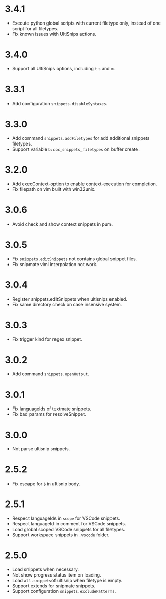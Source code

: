 # 3.4.1

- Execute python global scripts with current filetype only, instead of one
  script for all filetypes.
- Fix known issues with UltiSnips actions.

# 3.4.0

- Support all UltiSnips options, including `t` `s` and `m`.

# 3.3.1

- Add configuration `snippets.disableSyntaxes`.

# 3.3.0

- Add command `snippets.addFiletypes` for add additional snippets filetypes.
- Support variable `b:coc_snippets_filetypes` on buffer create.

# 3.2.0

- Add execContext-option to enable context-execution for completion.
- Fix filepath on vim built with win32unix.

# 3.0.6

- Avoid check and show context snippets in pum.

# 3.0.5

- Fix `snippets.editSnippets` not contains global snippet files.
- Fix snipmate viml interpolation not work.

# 3.0.4

- Register snippets.editSnippets when ultisnips enabled.
- Fix same directory check on case insensive system.

# 3.0.3

- Fix trigger kind for regex snippet.

# 3.0.2

- Add command `snippets.openOutput`.

# 3.0.1

- Fix languageIds of textmate snippets.
- Fix bad params for resolveSnippet.

# 3.0.0

- Not parse ultisnip snippets.

# 2.5.2

- Fix escape for `$` in ultisnip body.

# 2.5.1

- Respect languageIds in `scope` for VSCode snippets.
- Respect languageId in comment for VSCode snippets.
- Load global scoped VSCode snippets for all filetypes.
- Support workspace snippets in `.vscode` folder.

# 2.5.0

- Load snippets when necessary.
- Not show progress status item on loading.
- Load `all.snippets`of ultisnip when filetype is empty.
- Support extends for snipmate snippets.
- Support configuration `snippets.excludePatterns`.
